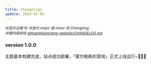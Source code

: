 ```yaml
---
title: changelogs
update: 2024-02-02
---
```


<small><em>仅显示近期 10 次迭代 major 或 minor 的 Changelog</em></small>
<br/>
<small><em>详细内容前往 [github@liuhq:blog-website/CHANGELOG.md](https://github.com/liuhq/blog-website/blob/main/CHANGELOG.md)</em></small>

### version 1.0.0

主题基本构建完成，站点成功部署，「霍尔勒斯的营地」正式上线运行~🎉🎉🎉

